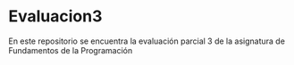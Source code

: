 # Evaluacion3
En este repositorio se encuentra la evaluación parcial 3 de la asignatura de Fundamentos de la Programación